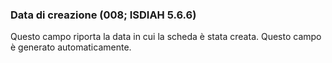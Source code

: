 ### Data di creazione (008; ISDIAH 5.6.6)
Questo campo riporta la data in cui la scheda è stata creata. Questo campo è generato automaticamente. 
